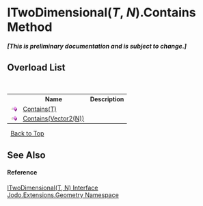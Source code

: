 # ITwoDimensional(*T*, *N*).Contains Method 
 _**\[This is preliminary documentation and is subject to change.\]**_


## Overload List
&nbsp;<table><tr><th></th><th>Name</th><th>Description</th></tr><tr><td>![Public method](media/pubmethod.gif "Public method")</td><td><a href="M_Jodo_Extensions_Geometry_ITwoDimensional_2_Contains_1">Contains(T)</a></td><td /></tr><tr><td>![Public method](media/pubmethod.gif "Public method")</td><td><a href="M_Jodo_Extensions_Geometry_ITwoDimensional_2_Contains">Contains(Vector2(N))</a></td><td /></tr></table>&nbsp;
<a href="#itwodimensional(*t*,-*n*).contains-method">Back to Top</a>

## See Also


#### Reference
<a href="T_Jodo_Extensions_Geometry_ITwoDimensional_2">ITwoDimensional(T, N) Interface</a><br /><a href="N_Jodo_Extensions_Geometry">Jodo.Extensions.Geometry Namespace</a><br />